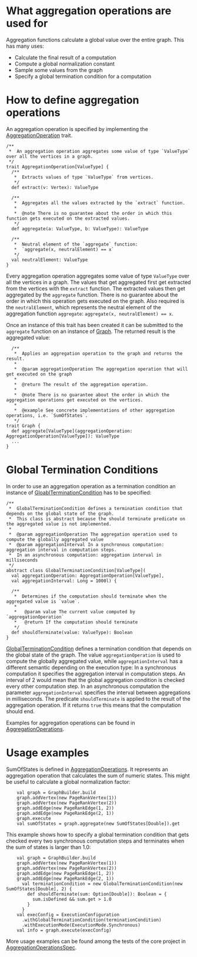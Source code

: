 # What aggregation operations are used for #
Aggregation functions calculate a global value over the entire graph. This has many uses:
  * Calculate the final result of a computation
  * Compute a global normalization constant
  * Sample some values from the graph
  * Specify a global termination condition for a computation

# How to define aggregation operations #
An aggregation operation is specified by implementing the [AggregationOperation](http://code.google.com/p/signal-collect/source/browse/trunk/core/src/main/scala/com/signalcollect/interfaces/AggregationOperation.scala) trait.
```
/**
 *  An aggregation operation aggregates some value of type `ValueType` over all the vertices in a graph.
 */
trait AggregationOperation[ValueType] {
  /**
   *  Extracts values of type `ValueType` from vertices.
   */
  def extract(v: Vertex): ValueType

  /**
   *  Aggregates all the values extracted by the `extract` function.
   *
   *  @note There is no guarantee about the order in which this function gets executed on the extracted values.
   */
  def aggregate(a: ValueType, b: ValueType): ValueType

  /**
   *  Neutral element of the `aggregate` function:
   *  `aggregate(x, neutralElement) == x`
   */
  val neutralElement: ValueType
}
```

Every aggregation operation aggregates some value of type ` ValueType ` over all the vertices in a graph.
The values that get aggregated first get extracted from the vertices with the ` extract ` function. The extracted values then  get aggregated by the ` aggregate ` function. There is no guarantee about the order in which this operation gets executed on the graph. Also required is the ` neutralElement `, which represents the neutral element of the aggregation function ` aggregate `: ` aggregate(x, neutralElement) == x `.

Once an instance of this trait has been created it can be submitted to the ` aggregate ` function on an instance of [Graph](http://code.google.com/p/signal-collect/source/browse/trunk/core/src/main/scala/com/signalcollect/Graph.scala). The returned result is the aggregated value:

```
  /**
   *  Applies an aggregation operation to the graph and returns the result.
   *
   *  @param aggregationOperation The aggregation operation that will get executed on the graph
   *
   *  @return The result of the aggregation operation.
   *
   *  @note There is no guarantee about the order in which the aggregation operations get executed on the vertices.
   *
   *  @example See concrete implementations of other aggregation operations, i.e. `SumOfStates`.
   */
trait Graph {
  def aggregate[ValueType](aggregationOperation: AggregationOperation[ValueType]): ValueType
  ...
}
```

# Global Termination Conditions #

In order to use an aggregation operation as a termination condition an instance of [GloablTerminationCondition](http://code.google.com/p/signal-collect/source/browse/trunk/core/src/main/scala/com/signalcollect/ExecutionConfiguration.scala) has to be specified:
```
/**
 *  GlobalTerminationCondition defines a termination condition that depends on the global state of the graph.
 *  This class is abstract because the should terminate predicate on the aggregated value is not implemented.
 *
 *  @param aggregationOperation The aggregation operation used to compute the globally aggregated value
 *  @param aggregationInterval In a synchronous computation: aggregation interval in computation steps.
 *  In an asynchronous computation: aggregation interval in milliseconds
 */
abstract class GlobalTerminationCondition[ValueType](
  val aggregationOperation: AggregationOperation[ValueType],
  val aggregationInterval: Long = 1000l) {

  /**
   *  Determines if the computation should terminate when the aggregated value is `value`.
   *
   *   @param value The current value computed by `aggregationOperation`
   *   @return If the computation should terminate
   */
  def shouldTerminate(value: ValueType): Boolean
}
```

[GlobalTerminationCondition](http://code.google.com/p/signal-collect/source/browse/trunk/core/src/main/scala/com/signalcollect/ExecutionConfiguration.scala) defines a termination condition that depends on the global state of the graph. The value ` aggregationOperation ` is used to compute the globally aggregated value, while ` aggregationInterval ` has a different semantic depending on the execution type: In a synchronous computation it specifies the aggregation interval in computation steps. An interval of 2 would mean that the global aggregation condition is checked every other computation step. In an asynchronous computation the parameter ` aggregationInterval ` specifies the interval between aggregations in milliseconds. The predicate ` shouldTerminate ` is applied to the result of the aggregation operation. If it returns ` true ` this means that the computation should end.

Examples for aggregation operations can be found in [AggregationOperations](http://code.google.com/p/signal-collect/source/browse/trunk/core/src/main/scala/com/signalcollect/AggregationOperations.scala).

# Usage examples #
SumOfStates is defined in [AggregationOperations](http://code.google.com/p/signal-collect/source/browse/trunk/core/src/main/scala/com/signalcollect/AggregationOperations.scala). It represents an aggregation operation that calculates the sum of numeric states. This might be useful to calculate a global normalization factor:
```
    val graph = GraphBuilder.build
    graph.addVertex(new PageRankVertex(1))
    graph.addVertex(new PageRankVertex(2))
    graph.addEdge(new PageRankEdge(1, 2))
    graph.addEdge(new PageRankEdge(2, 1))
    graph.execute
    val sumOfStates = graph.aggregate(new SumOfStates[Double]).get
```

This example shows how to specify a global termination condition that gets checked every two synchronous computation steps and terminates when the sum of states is larger than 1.0:
```
    val graph = GraphBuilder.build
    graph.addVertex(new PageRankVertex(1))
    graph.addVertex(new PageRankVertex(2))
    graph.addEdge(new PageRankEdge(1, 2))
    graph.addEdge(new PageRankEdge(2, 1))
      val terminationCondition = new GlobalTerminationCondition(new SumOfStates[Double], 2) {
        def shouldTerminate(sum: Option[Double]): Boolean = {
          sum.isDefined && sum.get > 1.0
        }
      }
    val execConfig = ExecutionConfiguration
      .withGlobalTerminationCondition(terminationCondition)
      .withExecutionMode(ExecutionMode.Synchronous)
    val info = graph.execute(execConfig)
```

More usage examples can be found among the tests of the core project in [AggregationOperationsSpec](http://code.google.com/p/signal-collect/source/browse/trunk/core/src/test/scala/com/signalcollect/features/AggregationOperationsSpec.scala).